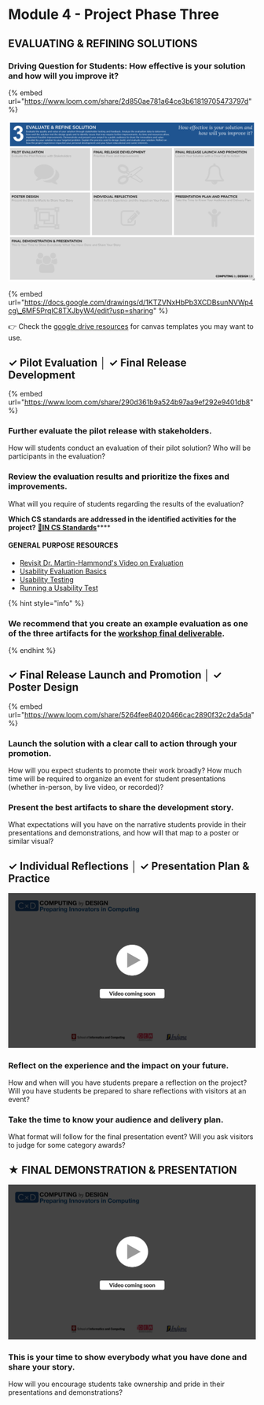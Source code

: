 # Module 4 - Project Phase Three

## EVALUATING & REFINING SOLUTIONS

### Driving Question for Students: How effective is your solution and how will you improve it?

{% embed url="https://www.loom.com/share/2d850ae781a64ce3b61819705473797d" %}

![](../.gitbook/assets/image%20%287%29.png)

{% embed url="https://docs.google.com/drawings/d/1KTZVNxHbPb3XCDBsunNVWp4cg\_6MF5PrqIC8TXJbyW4/edit?usp=sharing" %}

  
👉 Check the [google drive resources](https://app.gitbook.com/@cxd/s/cxd2021/~/drafts/-Mc6CcVPhzSbz-yz1ZuI/cxd-innovation-workshop/resources/~/settings/customization) for canvas templates you may want to use.

## **✓ Pilot Evaluation │ ✓ Final Release Development**

{% embed url="https://www.loom.com/share/290d361b9a524b97aa9ef292e9401db8" %}

### Further evaluate the pilot release with stakeholders. 

How will students conduct an evaluation of their pilot solution? Who will be participants in the evaluation?

### Review the evaluation results and prioritize the fixes and improvements.

What will you require of students regarding the results of the evaluation? 

**Which CS standards are addressed in the identified activities for the project?** [**🔗IN CS Standards**](https://www.doe.in.gov/sites/default/files/wf-stem/ind-k-12-computer-science-standards.pdf)\*\*\*\*

#### **GENERAL PURPOSE RESOURCES**

* [Revisit Dr. Martin-Hammond's Video on Evaluation](https://docs.idew.org/cxd2021/cxd-innovation-workshop/module-3#evaluation-is-central-to-every-aspect-of-any-development-in-the-video-below-dr-aqueasha-martin-hammond-provides-insights-on-evaluation-and-the-techniques-available-to-you-and-students-for-evaluation)
* [Usability Evaluation Basics](https://www.usability.gov/what-and-why/usability-evaluation.html)
* [Usability Testing](https://www.usability.gov/how-to-and-tools/methods/usability-testing.html)
* [Running a Usability Test](https://www.usability.gov/how-to-and-tools/methods/running-usability-tests.html)

{% hint style="info" %}
### We recommend that you create an example evaluation as one of the three artifacts for the [workshop final deliverable](workshop-deliverable.md).
{% endhint %}

## **✓ Final Release Launch and Promotion │ ✓ Poster Design**

{% embed url="https://www.loom.com/share/5264fee84020466cac2890f32c2da5da" %}

### Launch the solution with a clear call to action through your promotion. 

How will you expect students to promote their work broadly? How much time will be required to organize an event for student presentations \(whether in-person, by live video, or recorded\)?

### Present the best artifacts to share the development story.

What expectations will you have on the narrative students provide in their presentations and demonstrations, and how will that map to a poster or similar visual?

##  **✓ Individual Reflections** **│ ✓ Presentation Plan & Practice**

![](../.gitbook/assets/vidcoming.png)

### Reflect on the experience and the impact on your future. 

How and when will you have students prepare a reflection on the project? Will you have students be prepared to share reflections with visitors at an event?

### Take the time to know your audience and delivery plan.

What format will follow for the final presentation event? Will you ask visitors to judge for some category awards?

## **★ FINAL DEMONSTRATION & PRESENTATION**

![](../.gitbook/assets/vidcoming.png)

### This is your time to show everybody what you have done and share your story.

How will you encourage students take ownership and pride in their presentations and demonstrations?


